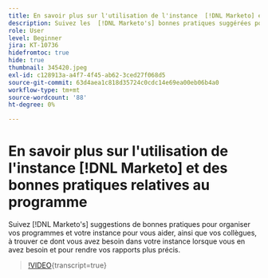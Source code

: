 ```yaml
---
title: En savoir plus sur l'utilisation de l'instance  [!DNL Marketo] et des bonnes pratiques relatives au programme
description: Suivez les  [!DNL Marketo's] bonnes pratiques suggérées pour organiser vos programmes et votre instance pour vous aider, ainsi que vos collègues, à trouver ce dont vous avez besoin dans votre instance lorsque vous en avez besoin et pour rendre vos rapports plus précis.
role: User
level: Beginner
jira: KT-10736
hidefromtoc: true
hide: true
thumbnail: 345420.jpeg
exl-id: c128913a-a4f7-4f45-ab62-3ced27f068d5
source-git-commit: 63d4aea1c818d35724c0cdc14e69ea00eb06b4a0
workflow-type: tm+mt
source-wordcount: '88'
ht-degree: 0%

---
```


# En savoir plus sur l&#39;utilisation de l&#39;instance [!DNL Marketo] et des bonnes pratiques relatives au programme

Suivez [!DNL Marketo's] suggestions de bonnes pratiques pour organiser vos programmes et votre instance pour vous aider, ainsi que vos collègues, à trouver ce dont vous avez besoin dans votre instance lorsque vous en avez besoin et pour rendre vos rapports plus précis.

>[!VIDEO](https://video.tv.adobe.com/v/3413375/?quality=12&learn=on&captions=fre_fr){transcript=true}
